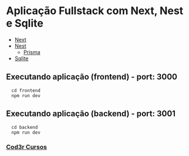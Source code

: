 # Aplicação Fullstack com Next, Nest e Sqlite

- [Next](https://nextjs.org/docs)
- [Nest](https://docs.nestjs.com/)
  - [Prisma](https://www.prisma.io/)
- [Sqlite](https://www.sqlite.org/)

## Executando aplicação (frontend) - port: 3000
```
  cd frontend
  npm run dev
```

## Executando aplicação (backend) - port: 3001
```
  cd backend
  npm run dev
```

### [Cod3r Cursos](https://www.youtube.com/watch?v=aouatZu9QiU)


